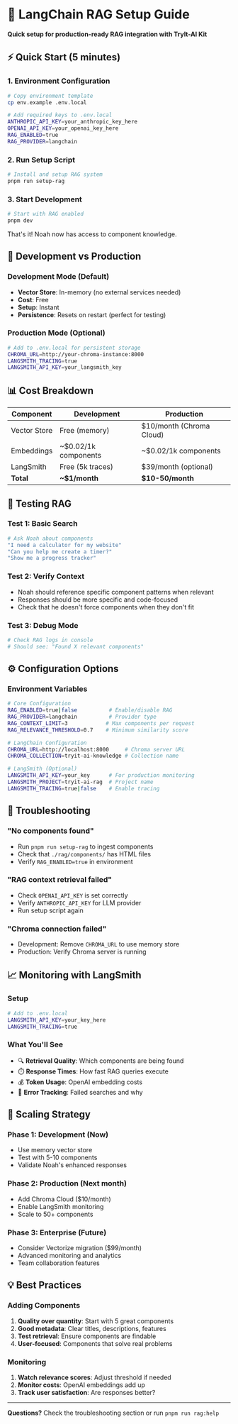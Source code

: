 # 🚀 LangChain RAG Setup Guide

**Quick setup for production-ready RAG integration with TryIt-AI Kit**

## ⚡ Quick Start (5 minutes)

### 1. Environment Configuration
```bash
# Copy environment template
cp env.example .env.local

# Add required keys to .env.local
ANTHROPIC_API_KEY=your_anthropic_key_here
OPENAI_API_KEY=your_openai_key_here
RAG_ENABLED=true
RAG_PROVIDER=langchain
```

### 2. Run Setup Script
```bash
# Install and setup RAG system
pnpm run setup-rag
```

### 3. Start Development
```bash
# Start with RAG enabled
pnpm dev
```

That's it! Noah now has access to component knowledge.

## 🎯 Development vs Production

### Development Mode (Default)
- **Vector Store**: In-memory (no external services needed)
- **Cost**: Free
- **Setup**: Instant
- **Persistence**: Resets on restart (perfect for testing)

### Production Mode (Optional)
```bash
# Add to .env.local for persistent storage
CHROMA_URL=http://your-chroma-instance:8000
LANGSMITH_TRACING=true
LANGSMITH_API_KEY=your_langsmith_key
```

## 📊 Cost Breakdown

| Component | Development | Production |
|-----------|-------------|------------|
| Vector Store | Free (memory) | $10/month (Chroma Cloud) |
| Embeddings | ~$0.02/1k components | ~$0.02/1k components |
| LangSmith | Free (5k traces) | $39/month (optional) |
| **Total** | **~$1/month** | **$10-50/month** |

## 🧪 Testing RAG

### Test 1: Basic Search
```bash
# Ask Noah about components
"I need a calculator for my website"
"Can you help me create a timer?"
"Show me a progress tracker"
```

### Test 2: Verify Context
- Noah should reference specific component patterns when relevant
- Responses should be more specific and code-focused
- Check that he doesn't force components when they don't fit

### Test 3: Debug Mode
```bash
# Check RAG logs in console
# Should see: "Found X relevant components"
```

## ⚙️ Configuration Options

### Environment Variables
```bash
# Core Configuration
RAG_ENABLED=true|false          # Enable/disable RAG
RAG_PROVIDER=langchain          # Provider type
RAG_CONTEXT_LIMIT=3            # Max components per request
RAG_RELEVANCE_THRESHOLD=0.7    # Minimum similarity score

# LangChain Configuration  
CHROMA_URL=http://localhost:8000     # Chroma server URL
CHROMA_COLLECTION=tryit-ai-knowledge # Collection name

# LangSmith (Optional)
LANGSMITH_API_KEY=your_key      # For production monitoring
LANGSMITH_PROJECT=tryit-ai-rag  # Project name
LANGSMITH_TRACING=true|false    # Enable tracing
```

## 🔧 Troubleshooting

### "No components found"
- Run `pnpm run setup-rag` to ingest components
- Check that `./rag/components/` has HTML files
- Verify `RAG_ENABLED=true` in environment

### "RAG context retrieval failed"
- Check `OPENAI_API_KEY` is set correctly
- Verify `ANTHROPIC_API_KEY` for LLM provider
- Run setup script again

### "Chroma connection failed"
- Development: Remove `CHROMA_URL` to use memory store
- Production: Verify Chroma server is running

## 📈 Monitoring with LangSmith

### Setup
```bash
# Add to .env.local
LANGSMITH_API_KEY=your_key_here
LANGSMITH_TRACING=true
```

### What You'll See
- 🔍 **Retrieval Quality**: Which components are being found
- ⏱️ **Response Times**: How fast RAG queries execute  
- 💰 **Token Usage**: OpenAI embedding costs
- 🐛 **Error Tracking**: Failed searches and why

## 🚀 Scaling Strategy

### Phase 1: Development (Now)
- Use memory vector store
- Test with 5-10 components
- Validate Noah's enhanced responses

### Phase 2: Production (Next month)
- Add Chroma Cloud ($10/month)
- Enable LangSmith monitoring
- Scale to 50+ components

### Phase 3: Enterprise (Future)
- Consider Vectorize migration ($99/month)
- Advanced monitoring and analytics
- Team collaboration features

## 💡 Best Practices

### Adding Components
1. **Quality over quantity**: Start with 5 great components
2. **Good metadata**: Clear titles, descriptions, features
3. **Test retrieval**: Ensure components are findable
4. **User-focused**: Components that solve real problems

### Monitoring
1. **Watch relevance scores**: Adjust threshold if needed
2. **Monitor costs**: OpenAI embeddings add up
3. **Track user satisfaction**: Are responses better?

---

**Questions?** Check the troubleshooting section or run `pnpm run rag:help`
